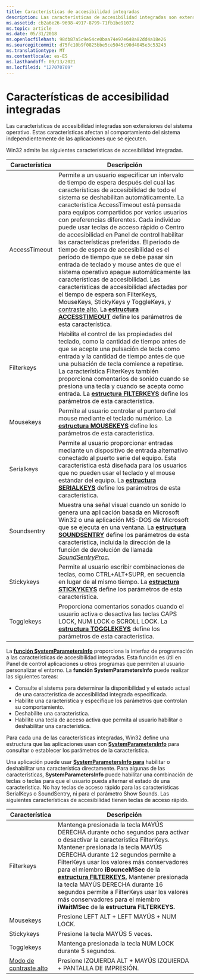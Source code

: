 ```yaml
---
title: Características de accesibilidad integradas
description: Las características de accesibilidad integradas son extensiones del sistema operativo. Estas características afectan al comportamiento del sistema independientemente de las aplicaciones que se ejecuten.
ms.assetid: cb2a6e26-9698-4917-8799-71fb1be91072
ms.topic: article
ms.date: 05/31/2018
ms.openlocfilehash: 98db87a5c9e54ce0baa74e97e648a82dd4a18e26
ms.sourcegitcommit: d75fc10b9f0825bbe5ce5045c90d4045e3c53243
ms.translationtype: MT
ms.contentlocale: es-ES
ms.lasthandoff: 09/13/2021
ms.locfileid: "127070709"
---
```

# <a name="built-in-accessibility-features"></a>Características de accesibilidad integradas

Las características de accesibilidad integradas son extensiones del sistema operativo. Estas características afectan al comportamiento del sistema independientemente de las aplicaciones que se ejecuten.

Win32 admite las siguientes características de accesibilidad integradas.



| Característica       | Descripción                                                                                                                                                                                                                                                                                                                                                                                                                                                                                                                                                                                                                                                                                                                                                                                           |
|---------------|-------------------------------------------------------------------------------------------------------------------------------------------------------------------------------------------------------------------------------------------------------------------------------------------------------------------------------------------------------------------------------------------------------------------------------------------------------------------------------------------------------------------------------------------------------------------------------------------------------------------------------------------------------------------------------------------------------------------------------------------------------------------------------------------------------|
| AccessTimeout | Permite a un usuario especificar un intervalo de tiempo de espera después del cual las características de accesibilidad de todo el sistema se deshabilitan automáticamente. La característica AccessTimeout está pensada para equipos compartidos por varios usuarios con preferencias diferentes. Cada individuo puede usar teclas de acceso rápido o Centro de accesibilidad en Panel de control habilitar las características preferidas. El período de tiempo de espera de accesibilidad es el período de tiempo que se debe pasar sin entrada de teclado y mouse antes de que el sistema operativo apague automáticamente las características de accesibilidad. Las características de accesibilidad afectadas por el tiempo de espera son FilterKeys, MouseKeys, StickyKeys y ToggleKeys, y [contraste alto.](high-contrast-parameter.md) La [**estructura ACCESSTIMEOUT**](/windows/win32/api/winuser/ns-winuser-accesstimeout) define los parámetros de esta característica. |
| Filterkeys    | Habilita el control de las propiedades del teclado, como la cantidad de tiempo antes de que se acepte una pulsación de tecla como entrada y la cantidad de tiempo antes de que una pulsación de tecla comience a repetirse. La característica FilterKeys también proporciona comentarios de sonido cuando se presiona una tecla y cuando se acepta como entrada. La [**estructura FILTERKEYS**](/windows/win32/api/winuser/ns-winuser-filterkeys) define los parámetros de esta característica.                                                                                                                                                                                                                                                                                                                                                                                                                            |
| Mousekeys     | Permite al usuario controlar el puntero del mouse mediante el teclado numérico. La [**estructura MOUSEKEYS**](/windows/win32/api/winuser/ns-winuser-mousekeys) define los parámetros de esta característica.                                                                                                                                                                                                                                                                                                                                                                                                                                                                                                                                                                                                                                         |
| Serialkeys    | Permite al usuario proporcionar entradas mediante un dispositivo de entrada alternativo conectado al puerto serie del equipo. Esta característica está diseñada para los usuarios que no pueden usar el teclado y el mouse estándar del equipo. La [**estructura SERIALKEYS**](/windows/win32/api/winuser/ns-winuser-serialkeysa) define los parámetros de esta característica.                                                                                                                                                                                                                                                                                                                                                                                                                                                                                                |
| Soundsentry   | Muestra una señal visual cuando un sonido lo genera una aplicación basada en Microsoft Win32 o una aplicación MS-DOS de Microsoft que se ejecuta en una ventana. La [**estructura SOUNDSENTRY**](/windows/win32/api/winuser/ns-winuser-soundsentrya) define los parámetros de esta característica, incluida la dirección de la función de devolución de llamada [*SoundSentryProc.*](/previous-versions/windows/desktop/legacy/dd373647(v=vs.85))                                                                                                                                                                                                                                                                                                                                                                                                                                                                  |
| Stickykeys    | Permite al usuario escribir combinaciones de teclas, como CTRL+ALT+SUPR, en secuencia en lugar de al mismo tiempo. La [**estructura STICKYKEYS**](/windows/win32/api/winuser/ns-winuser-stickykeys) define los parámetros de esta característica.                                                                                                                                                                                                                                                                                                                                                                                                                                                                                                                                                                                                    |
| Togglekeys    | Proporciona comentarios sonados cuando el usuario activa o desactiva las teclas CAPS LOCK, NUM LOCK o SCROLL LOCK. La [**estructura TOGGLEKEYS**](/windows/win32/api/winuser/ns-winuser-togglekeys) define los parámetros de esta característica.                                                                                                                                                                                                                                                                                                                                                                                                                                                                                                                                                                                                           |



 

La [**función SystemParametersInfo**](/windows/desktop/api/winuser/nf-winuser-systemparametersinfoa) proporciona la interfaz de programación a las características de accesibilidad integradas. Esta función es útil en Panel de control aplicaciones u otros programas que permiten al usuario personalizar el entorno. La **función SystemParametersInfo** puede realizar las siguientes tareas:

-   Consulte el sistema para determinar la disponibilidad y el estado actual de una característica de accesibilidad integrada especificada.
-   Habilite una característica y especifique los parámetros que controlan su comportamiento.
-   Deshabilite una característica.
-   Habilite una tecla de acceso activa que permita al usuario habilitar o deshabilitar una característica.

Para cada una de las características integradas, Win32 define una estructura que las aplicaciones usan con [**SystemParametersInfo**](/windows/desktop/api/winuser/nf-winuser-systemparametersinfoa) para consultar o establecer los parámetros de la característica.

Una aplicación puede usar [**SystemParametersInfo para**](/windows/desktop/api/winuser/nf-winuser-systemparametersinfoa) habilitar o deshabilitar una característica directamente. Para algunas de las características, **SystemParametersInfo** puede habilitar una combinación de teclas o teclas para que el usuario pueda alternar el estado de una característica. No hay teclas de acceso rápido para las características SerialKeys o SoundSentry, ni para el parámetro Show Sounds. Las siguientes características de accesibilidad tienen teclas de acceso rápido.



| Característica                                           | Descripción                                                                                                                                                                                                                                                                                                                                                                                                                                              |
|---------------------------------------------------|----------------------------------------------------------------------------------------------------------------------------------------------------------------------------------------------------------------------------------------------------------------------------------------------------------------------------------------------------------------------------------------------------------------------------------------------------------|
| Filterkeys                                        | Mantenga presionada la tecla MAYÚS DERECHA durante ocho segundos para activar o desactivar la característica FilterKeys. Mantener presionada la tecla MAYÚS DERECHA durante 12 segundos permite a FilterKeys usar los valores más conservadores para el miembro **iBounceMSec** de la [**estructura FILTERKEYS.**](/windows/win32/api/winuser/ns-winuser-filterkeys) Mantener presionada la tecla MAYÚS DERECHA durante 16 segundos permite a FilterKeys usar los valores más conservadores para el miembro **iWaitMSec** de la **estructura FILTERKEYS.** |
| Mousekeys                                         | Presione LEFT ALT + LEFT MAYÚS + NUM LOCK.                                                                                                                                                                                                                                                                                                                                                                                                                  |
| Stickykeys                                        | Presione la tecla MAYÚS 5 veces.                                                                                                                                                                                                                                                                                                                                                                                                                             |
| Togglekeys                                        | Mantenga presionada la tecla NUM LOCK durante 5 segundos.                                                                                                                                                                                                                                                                                                                                                                                                                |
| [Modo de contraste alto](high-contrast-parameter.md) | Presione IZQUIERDA ALT + MAYÚS IZQUIERDA + PANTALLA DE IMPRESIÓN.                                                                                                                                                                                                                                                                                                                                                                                                              |



 

 

 